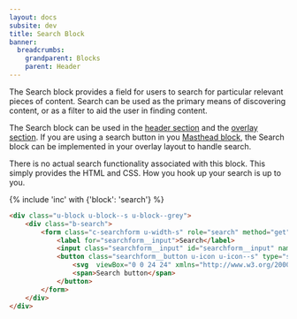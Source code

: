 ```yaml
---
layout: docs
subsite: dev
title: Search Block
banner:
  breadcrumbs:
    grandparent: Blocks
    parent: Header
---
```

The Search block provides a field for users to search for particular relevant pieces of content. Search can be used as the primary means of discovering content, or as a filter to aid the user in finding content.

The Search block can be used in the [header section](#) and the [overlay section](#). If you are using a search button in you [Masthead block](#), the Search block can be implemented in your overlay layout to handle search.

There is no actual search functionality associated with this block. This simply provides the HTML and CSS. How you hook up your search is up to you.

{% include 'inc' with {'block': 'search'} %}

```html
<div class="u-block u-block--s u-block--grey">
    <div class="b-search">
        <form class="c-searchform u-width-s" role="search" method="get" action="https://carleton.ca">
            <label for="searchform__input">Search</label>
            <input class="searchform__input" id="searchform__input" name="s" type="search" autocomplete="off" placeholder="Search">
            <button class="searchform__button u-icon u-icon--s" type="submit" title="Search">
                <svg  viewBox="0 0 24 24" xmlns="http://www.w3.org/2000/svg"><path d="M23.52 21.28l-6.096-6.128A9.488 9.488 0 0 0 19.2 9.6c0-5.296-4.304-9.6-9.6-9.6C4.304 0 0 4.304 0 9.6c0 5.296 4.304 9.6 9.6 9.6 2.08 0 3.968-.656 5.552-1.776l6.128 6.096c.304.32.72.48 1.12.48.4 0 .832-.144 1.12-.48a1.594 1.594 0 0 0 0-2.256v.016zM9.6 17.12c-4.144 0-7.52-3.376-7.52-7.52S5.456 2.08 9.6 2.08s7.52 3.376 7.52 7.52-3.376 7.52-7.52 7.52z"></path></svg>
                <span>Search button</span>
            </button>
        </form>
    </div>
</div>
```
